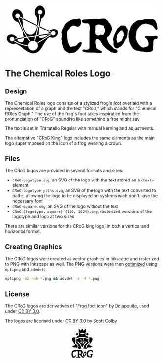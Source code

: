 ![Chemical Roles Logotype](CRoG-logotype-1024.png)

# The Chemical Roles Logo

## Design

The Chemical Roles logo consists of a stylized frog's foot overlaid with a
representation of a graph and the text "CRoG," which stands for "Chemical ROles
Graph." The use of the frog's foot takes inspiration from the pronunciation of
"CRoG" sounding like something a frog might say.

The text is set in Trattatello Regular with manual kerning and adjustments.

The alternative "CRoG King" logo includes the same elements as the main logo
superimposed on the icon of a frog wearing a crown.

## Files

The CRoG logos are provided in several formats and sizes:

- `CRoG-logotype.svg`, an SVG of the logo with the text stored as a `<text>`
  element
- `CRoG-logotype-paths.svg`, an SVG of the logo with the text converted to
  paths, allowing the logo to be displayed on systems wich don't have the
  necessary font
- `CRoG-square.svg`, an SVG of the logo without the text
- `CRoG-{logotype, square}-{100, 1024}.png`, rasterized versions of the logotype
  and logo at two sizes

There are similar versions for the CRoG king logo, in both a vertical and
horizontal format.

## Creating Graphics

The CRoG logos were created as vector graphics in Inkscape and rasterized to PNG
with Inkscape as well. The PNG versions were then [optimized](https://blog.codinghorror.com/zopfli-optimization-literally-free-bandwidth/)
using `optipng` and `advdef`:

```sh
optipng -o2 -nb *.png && advdef -z -4 *.png
```

## License

The CRoG logos are derivatives of "[Frog foot icon](https://game-icons.net/1x1/delapouite/frog-foot.html)"
by [Delapouite](http://delapouite.com/), used under
[CC BY 3.0](http://creativecommons.org/licenses/by/3.0/).

The logos are licensed under [CC BY 3.0](http://creativecommons.org/licenses/by/3.0/)
by [Scott Colby](https://github.com/scolby33).

<p align="center">
    <img src="CRoG-king-100.png" alt="The CRoG King">
</p>

